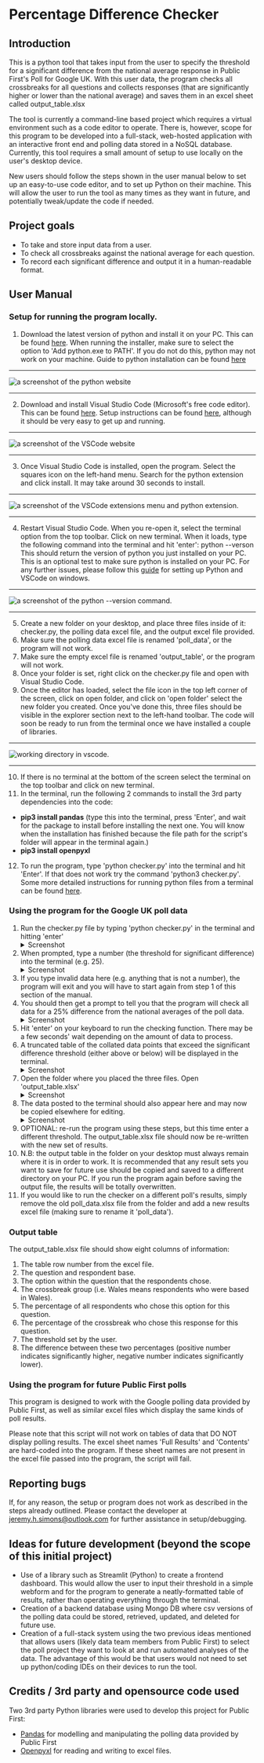 # Percentage Difference Checker

## Introduction
This is a python tool that takes input from the user to specify the threshold for a significant difference from the national average response in Public First's Poll for Google UK. With this user data, the program checks all crossbreaks for all questions and collects responses (that are significantly higher or lower than the national average) and saves them in an excel sheet called output_table.xlsx

The tool is currently a command-line based project which requires a virtual environment such as a code editor to operate. There is, however, scope for this program to be developed into a full-stack, web-hosted application with an interactive front end and polling data stored in a NoSQL database. Currently, this tool requires a small amount of setup to use locally on the user's desktop device.

New users should follow the steps shown in the user manual below to set up an easy-to-use code editor, and to set up Python on their machine. This will allow the user to run the tool as many times as they want in future, and potentially tweak/update the code if needed.

## Project goals

* To take and store input data from a user.
* To check all crossbreaks against the national average for each question.
* To record each significant difference and output it in a human-readable format.

## User Manual

### Setup for running the program locally.

1. Download the latest version of python and install it on your PC. This can be found [here](https://www.python.org/downloads/). When running the installer, make sure to select the option to 'Add python.exe to PATH'. If you do not do this, python may not work on your machine. Guide to python installation can be found [here](https://www.onmsft.com/how-to/how-to-download-and-install-python/)


<hr>

<img src="docs/python-site.png" alt="a screenshot of the python website">

<hr>



2. Download and install Visual Studio Code (Microsoft's free code editor). This can be found [here](https://code.visualstudio.com/). Setup instructions can be found [here](https://code.visualstudio.com/docs/setup/windows), although it should be very easy to get up and running. 


<hr>

<img src="docs/vscode-site.png" alt="a screenshot of the VSCode website">

<hr>



3. Once Visual Studio Code is installed, open the program. Select the squares icon on the left-hand menu. Search for the python extension and click install. It may take around 30 seconds to install.


<hr>

<img src="docs/python-extension.png" alt="a screenshot of the VSCode extensions menu and python extension.">

<hr>



4. Restart Visual Studio Code. When you re-open it, select the terminal option from the top toolbar. Click on new terminal. When it loads, type the following command into the terminal and hit 'enter': python --verson
This should return the version of python you just installed on your PC. This is an optional test to make sure python is installed on your PC. For any further issues, please follow this [guide](https://www.youtube.com/watch?v=9o4gDQvVkLU) for setting up Python and VSCode on windows.


<hr>

<img src="docs/python-version.png" alt="a screenshot of the python --version command.">

<hr>



5. Create a new folder on your desktop, and place three files inside of it: checker.py, the polling data excel file, and the output excel file provided.
6. Make sure the polling data excel file is renamed 'poll_data', or the program will not work.
7. Make sure the empty excel file is renamed 'output_table', or the program will not work.
8. Once your folder is set, right click on the checker.py file and open with Visual Studio Code.
9. Once the editor has loaded, select the file icon in the top left corner of the screen, click on open folder, and click on 'open folder' select the new folder you created. Once you've done this, three files should be visible in the explorer section next to the left-hand toolbar. The code will soon be ready to run from the terminal once we have installed a couple of libraries.


<hr>

<img src="docs/folder-in-vscode.png" alt="working directory in vscode.">

<hr>



10. If there is no terminal at the bottom of the screen select the terminal on the top toolbar and click on new terminal.
11. In the terminal, run the following 2 commands to install the 3rd party dependencies into the code: 
- <strong>pip3 install pandas</strong> (type this into the terminal, press 'Enter', and wait for the package to install before installing the next one. You will know when the installation has finished because the file path for the script's folder will appear in the terminal again.)
- <strong>pip3 install openpyxl</strong>
12. To run the program, type 'python checker.py' into the terminal and hit 'Enter'. If that does not work try the command 'python3 checker.py'. Some more detailed instructions for running python files from a terminal can be found [here](https://learn.microsoft.com/en-us/windows/python/beginners).

### Using the program for the Google UK poll data

1. Run the checker.py file by typing 'python checker.py' in the terminal and hitting 'enter'
    <details>
        <summary>Screenshot</summary>
        <img src="docs/user-instructions-1.png" alt="the checker.py command in the terminal">
    </details>
2. When prompted, type a number (the threshold for significant difference) into the terminal (e.g. 25).
    <details>
        <summary>Screenshot</summary>
        <img src="docs/user-instructions-2.png" alt="the user input in the terminal">
    </details>
3. If you type invalid data here (e.g. anything that is not a number), the program will exit and you will have to start again from step 1 of this section of the manual.
4. You should then get a prompt to tell you that the program will check all data for a 25% difference from the national averages of the poll data.
    <details>
        <summary>Screenshot</summary>
        <img src="docs/user-instructions-3.png" alt="the prompt to confirm user input in the terminal">
    </details>
5. Hit 'enter' on your keyboard to run the checking function. There may be a few seconds' wait depending on the amount of data to process.
6. A truncated table of the collated data points that exceed the significant difference threshold (either above or below) will be displayed in the terminal.
    <details>
        <summary>Screenshot</summary>
        <img src="docs/user-instructions-4.png" alt="the program's results displayed in the terminal">
    </details>
7. Open the folder where you placed the three files. Open 'output_table.xlsx'
    <details>
        <summary>Screenshot</summary>
        <img src="docs/user-instructions-5.png" alt="the folder containing the output excel file.">
    </details>
8. The data posted to the terminal should also appear here and may now be copied elsewhere for editing.
    <details>
        <summary>Screenshot</summary>
        <img src="docs/user-instructions-6.png" alt="the output excel sheet with data filled in.">
    </details>
9. OPTIONAL: re-run the program using these steps, but this time enter a different threshold. The output_table.xlsx file should now be re-written with the new set of results.
10. N.B: the output table in the folder on your desktop must always remain where it is in order to work. It is recommended that any result sets you want to save for future use should be copied and saved to a different directory on your PC. If you run the program again before saving the output file, the results will be totally overwritten.
11. If you would like to run the checker on a different poll's results, simply remove the old poll_data.xlsx file from the folder and add a new results excel file (making sure to rename it 'poll_data').

### Output table
The output_table.xlsx file should show eight columns of information:

1. The table row number from the excel file.
2. The question and respondent base.
3. The option within the question that the respondents chose.
4. The crossbreak group (i.e. Wales means respondents who were based in Wales).
5. The percentage of all respondents who chose this option for this question.
6. The percentage of the crossbreak who chose this response for this question.
7. The threshold set by the user.
8. The difference between these two percentages (positive number indicates significantly higher, negative number indicates significantly lower).

### Using the program for future Public First polls

This program is designed to work with the Google polling data provided by Public First, as well as similar excel files which display the same kinds of poll results.

Please note that this script will not work on tables of data that DO NOT display polling results. The excel sheet names 'Full Results' and 'Contents' are hard-coded into the program. If these sheet names are not present in the excel file passed into the program, the script will fail.

## Reporting bugs

If, for any reason, the setup or program does not work as described in the steps already outlined. Please contact the developer at jeremy.h.simons@outlook.com for further assistance in setup/debugging.

## Ideas for future development (beyond the scope of this initial project)

* Use of a library such as Streamlit (Python) to create a frontend dashboard. This would allow the user to input their threshold in a simple webform and for the program to generate a neatly-formatted table of results, rather than operating everything through the terminal.
* Creation of a backend database using Mongo DB where csv versions of the polling data could be stored, retrieved, updated, and deleted for future use.
* Creation of a full-stack system using the two previous ideas mentioned that allows users (likely data team members from Public First) to select the poll project they want to look at and run automated analyses of the data. The advantage of this would be that users would not need to set up python/coding IDEs on their devices to run the tool.

## Credits / 3rd party and opensource code used
Two 3rd party Python libraries were used to develop this project for Public First:
* [Pandas](https://pandas.pydata.org/) for modelling and manipulating the polling data provided by Public First
* [Openpyxl](https://openpyxl.readthedocs.io/en/stable/) for reading and writing to excel files.